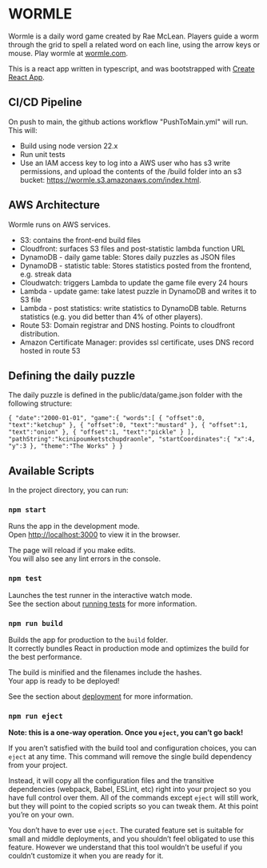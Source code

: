 # WORMLE

Wormle is a daily word game created by Rae McLean. Players guide a worm through the grid to spell a related word on each line, using the arrow keys or mouse. Play wormle at [wormle.com](https://wormle.com).

This is a react app written in typescript, and was bootstrapped with [Create React App](https://facebook.github.io/create-react-app/docs/getting-started).

## CI/CD Pipeline

On push to main, the github actions workflow "PushToMain.yml" will run. This will:

- Build using node version 22.x
- Run unit tests
- Use an IAM access key to log into a AWS user who has s3 write permissions, and upload the contents of the /build folder into an s3 bucket: https://wormle.s3.amazonaws.com/index.html.

## AWS Architecture

Wormle runs on AWS services.

- S3: contains the front-end build files
- Cloudfront: surfaces S3 files and post-statistic lambda function URL
- DynamoDB - daily game table: Stores daily puzzles as JSON files
- DynamoDB - statistic table: Stores statistics posted from the frontend, e.g. streak data
- Cloudwatch: triggers Lambda to update the game file every 24 hours
- Lambda - update game: take latest puzzle in DynamoDB and writes it to S3 file
- Lambda - post statistics: write statistics to DynamoDB table. Returns statistics (e.g. you did better than 4% of other players).
- Route 53: Domain registrar and DNS hosting. Points to cloudfront distribution.
- Amazon Certificate Manager: provides ssl certificate, uses DNS record hosted in route 53

## Defining the daily puzzle

The daily puzzle is defined in the public/data/game.json folder with the following structure:

`{
   "date":"2000-01-01",
   "game":{
      "words":[
         {
            "offset":0,
            "text":"ketchup"
         },
         {
            "offset":0,
            "text":"mustard"
         },
         {
            "offset":1,
            "text":"onion"
         },
         {
            "offset":1,
            "text":"pickle"
         }
      ],
      "pathString":"kcinipoumketstchupdraonle",
      "startCoordinates":{
         "x":4,
         "y":3
      },
      "theme":"The Works"
   }
}`

## Available Scripts

In the project directory, you can run:

### `npm start`

Runs the app in the development mode.\
Open [http://localhost:3000](http://localhost:3000) to view it in the browser.

The page will reload if you make edits.\
You will also see any lint errors in the console.

### `npm test`

Launches the test runner in the interactive watch mode.\
See the section about [running tests](https://facebook.github.io/create-react-app/docs/running-tests) for more information.

### `npm run build`

Builds the app for production to the `build` folder.\
It correctly bundles React in production mode and optimizes the build for the best performance.

The build is minified and the filenames include the hashes.\
Your app is ready to be deployed!

See the section about [deployment](https://facebook.github.io/create-react-app/docs/deployment) for more information.

### `npm run eject`

**Note: this is a one-way operation. Once you `eject`, you can’t go back!**

If you aren’t satisfied with the build tool and configuration choices, you can `eject` at any time. This command will remove the single build dependency from your project.

Instead, it will copy all the configuration files and the transitive dependencies (webpack, Babel, ESLint, etc) right into your project so you have full control over them. All of the commands except `eject` will still work, but they will point to the copied scripts so you can tweak them. At this point you’re on your own.

You don’t have to ever use `eject`. The curated feature set is suitable for small and middle deployments, and you shouldn’t feel obligated to use this feature. However we understand that this tool wouldn’t be useful if you couldn’t customize it when you are ready for it.
